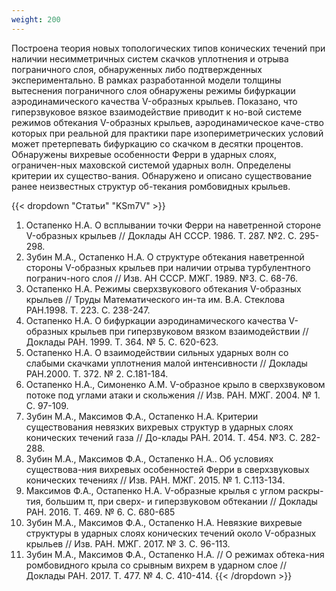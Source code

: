 ```yaml
---
weight: 200
---
```


Построена теория новых топологических типов конических течений при наличии несимметричных систем скачков уплотнения и отрыва пограничного слоя, обнаруженных либо подтвержденных экспериментально.
В рамках разработанной модели толщины вытеснения пограничного слоя обнаружены режимы бифуркации аэродинамического качества V-образных крыльев. Показано, что гиперзвуковое вязкое взаимодействие приводит к но-вой системе режимов обтекания V-образных крыльев, аэродинамическое каче-ство которых при реальной для практики паре изопериметрических условий может претерпевать бифуркацию со скачком в десятки процентов.
Обнаружены вихревые особенности Ферри в ударных слоях, ограничен-ных маховской системой ударных волн. Определены критерии их существо-вания. Обнаружено и описано существование ранее неизвестных структур об-текания ромбовидных крыльев.

{{< dropdown "Статьи" "KSm7V" >}}
1. Остапенко Н.А. О всплывании точки Ферри на наветренной стороне V-образных крыльев // Доклады АН СССР. 1986. Т. 287. №2. С. 295-298.
2. Зубин М.А., Остапенко Н.А. О структуре обтекания  наветренной стороны V-образных крыльев при наличии отрыва турбулентного погранич-ного слоя // Изв. АН СССР. МЖГ. 1989. №3. С. 68-76.
3. Остапенко Н.А. Режимы сверхзвукового обтекания V-образных крыльев // Труды Математического ин-та им. В.А. Стеклова РАН.1998. Т. 223. С. 238-247.
4. Остапенко Н.А. О бифуркации аэродинамического качества V-образных крыльев при гиперзвуковом  вязком взаимодействии // Доклады РАН. 1999. Т. 364. № 5. С. 620-623.
5. Остапенко Н.А. О взаимодействии сильных ударных волн со слабыми скачками уплотнения малой интенсивности // Доклады РАН.2000. Т. 372. № 2. С.181-184.
6. Остапенко Н.А., Симоненко А.М. V-образное крыло в сверхзвуковом потоке под углами атаки и скольжения // Изв. РАН. МЖГ. 2004. № 1. С. 97-109.
7. Зубин М.А., Максимов Ф.А., Остапенко Н.А. Критерии существования невязких вихревых структур в ударных слоях конических течений газа // До-клады РАН.  2014. Т. 454. №3. С. 282-288.
8. Зубин М.А., Максимов Ф.А., Остапенко Н.А.. Об условиях существова-ния вихревых особенностей Ферри в сверхзвуковых конических течениях // Изв. РАН. МЖГ. 2015. № 1. С.113-134.
9. Максимов Ф.А., Остапенко Н.А. V-образные крылья c углом раскры-тия, большим π, при сверх- и гиперзвуковом обтекании // Доклады РАН. 2016. Т. 469. № 6. С. 680-685
10. Зубин М.А., Максимов Ф.А., Остапенко Н.А. Невязкие вихревые структуры в ударных слоях конических течений около V-образных крыльев // Изв. РАН. МЖГ. 2017. № 3. С. 96-113.
11. Зубин М.А., Максимов Ф.А., Остапенко Н.А. // О режимах обтека-ния ромбовидного крыла со срывным вихрем в ударном слое // Доклады РАН. 2017. Т.  477. № 4. С. 410-414.
{{< /dropdown >}}
